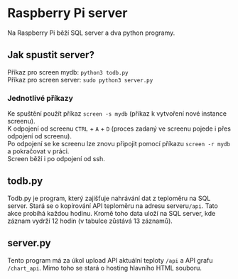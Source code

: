 # Raspberry Pi server
Na Raspberry Pi běží SQL server a dva python programy.

## Jak spustit server?
Příkaz pro screen mydb: `python3 todb.py`  
Příkaz pro screen server: `sudo python3 server.py`

### Jednotlivé příkazy
Ke spuštění použít příkaz `screen -s mydb` (příkaz k vytvoření nové instance screenu).  
K odpojení od screenu `CTRL` + `A` + `D` (proces zadaný ve screenu pojede i přes odpojení od screenu).  
Po odpojení se ke screenu lze znovu připojit pomocí příkazu `screen -r mydb` a pokračovat v práci.  
Screen běží i po odpojení od ssh.

## todb.py
Todb.py je program, který zajišťuje nahrávání dat z teploměru na SQL server. Stará se o kopírování API teploměru na adresu serveru`/api`. Tato akce probíhá každou hodinu. Kromě toho data uloží na SQL server, kde záznam vydrží 12 hodin (v tabulce zůstává 13 záznamů).

## server.py
Tento program má za úkol upload API aktuální teploty `/api` a API grafu `/chart_api`. Mimo toho se stará o hosting hlavního HTML souboru.
